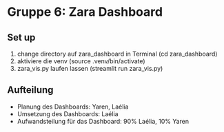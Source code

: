 # Gruppe 6: Zara Dashboard

## Set up

1. change directory auf zara_dashboard in Terminal (cd zara_dashboard)
2. aktiviere die venv (source .venv/bin/activate)
3. zara_vis.py laufen lassen (streamlit run zara_vis.py)

## Aufteilung

* Planung des Dashboards: Yaren, Laélia
* Umsetzung des Dashboards: Laélia
* Aufwandsteilung für das Dashboard: 90% Laélia, 10% Yaren